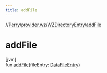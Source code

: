 ```yaml
---
title: addFile
---
```

//[Perry](../../../index.html)/[provider.wz](../index.html)/[WZDirectoryEntry](index.html)/[addFile](add-file.html)



# addFile



[jvm]\
fun [addFile](add-file.html)(fileEntry: [DataFileEntry](../../provider/-data-file-entry/index.html))





